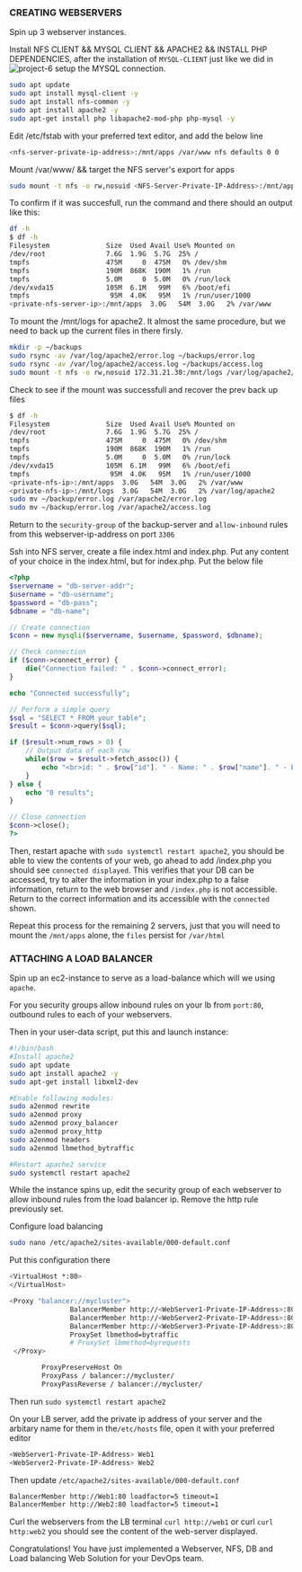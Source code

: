 ### CREATING WEBSERVERS

Spin up 3 webserver instances.

Install NFS CLIENT && MYSQL CLIENT && APACHE2 && INSTALL PHP DEPENDENCIES, after the installation of `MYSQL-CLIENT` just like we did in ![project-6](https://github.com/oxblixxx/devops-project/tree/main/project%206) setup the MYSQL connection.

```sh
sudo apt update
sudo apt install mysql-client -y
sudo apt install nfs-common -y
sudo apt install apache2 -y
sudo apt-get install php libapache2-mod-php php-mysql -y

```

Edit /etc/fstab with your preferred text editor, and add the below line

```sh
<nfs-server-private-ip-address>:/mnt/apps /var/www nfs defaults 0 0
```


Mount /var/www/ && target the NFS server's export for apps

```sh
sudo mount -t nfs -o rw,nosuid <NFS-Server-Private-IP-Address>:/mnt/apps /var/www
```

To confirm if it was succesfull, run the command and there should an output like this:

```sh
df -h
$ df -h
Filesystem              Size  Used Avail Use% Mounted on
/dev/root               7.6G  1.9G  5.7G  25% /
tmpfs                   475M     0  475M   0% /dev/shm
tmpfs                   190M  868K  190M   1% /run
tmpfs                   5.0M     0  5.0M   0% /run/lock
/dev/xvda15             105M  6.1M   99M   6% /boot/efi
tmpfs                    95M  4.0K   95M   1% /run/user/1000
<private-nfs-server-ip>:/mnt/apps  3.0G   54M  3.0G   2% /var/www
```

To mount the /mnt/logs for apache2. It almost the same procedure, but we need to back up the current files in there firsly.

```sh
mkdir -p ~/backups
sudo rsync -av /var/log/apache2/error.log ~/backups/error.log
sudo rsync -av /var/log/apache2/access.log ~/backups/access.log
sudo mount -t nfs -o rw,nosuid 172.31.21.30:/mnt/logs /var/log/apache2/
```

Check to see if the mount was successfull and recover the prev back up files

```sh
$ df -h
Filesystem              Size  Used Avail Use% Mounted on
/dev/root               7.6G  1.9G  5.7G  25% /
tmpfs                   475M     0  475M   0% /dev/shm
tmpfs                   190M  868K  190M   1% /run
tmpfs                   5.0M     0  5.0M   0% /run/lock
/dev/xvda15             105M  6.1M   99M   6% /boot/efi
tmpfs                    95M  4.0K   95M   1% /run/user/1000
<private-nfs-ip>:/mnt/apps  3.0G   54M  3.0G   2% /var/www
<private-nfs-ip>:/mnt/logs  3.0G   54M  3.0G   2% /var/log/apache2
sudo mv ~/backup/error.log /var/apache2/error.log
sudo mv ~/backup/error.log /var/apache2/access.log
```

Return to the `security-group` of the backup-server and `allow-inbound` rules from this webserver-ip-address on port `3306`

Ssh into NFS server, create a file index.html and index.php. Put any content of your choice in the index.html, but for index.php. Put the below file

```php
<?php
$servername = "db-server-addr";
$username = "db-username";
$password = "db-pass";
$dbname = "db-name";

// Create connection
$conn = new mysqli($servername, $username, $password, $dbname);

// Check connection
if ($conn->connect_error) {
    die("Connection failed: " . $conn->connect_error);
}

echo "Connected successfully";

// Perform a simple query
$sql = "SELECT * FROM your_table";
$result = $conn->query($sql);

if ($result->num_rows > 0) {
    // Output data of each row
    while($row = $result->fetch_assoc()) {
        echo "<br>id: " . $row["id"]. " - Name: " . $row["name"]. " - Email: " . $row["email"];
    }
} else {
    echo "0 results";
}

// Close connection
$conn->close();
?>
```

Then, restart apache with `sudo systemctl restart apache2`, you should be able to view the contents of your web, go ahead to add <public-ip-add>/index.php you should see `connected displayed`. This verifies that your DB can be accessed, try to alter the information in your index.php to a false information, return to the web browser and `/index.php` is not accessible. Return to the correct information and its accessible with the  `connected` shown.

Repeat this process for the remaining 2 servers, just that you will need to mount the `/mnt/apps` alone, the `files` persist for `/var/html`




### ATTACHING A LOAD BALANCER
Spin up an ec2-instance to serve as a load-balance which will we using `apache`.

For you security groups allow inbound rules on your lb from `port:80`, outbound rules to each of your webservers.

Then in your user-data script, put this and launch instance:

```sh
#!/bin/bash
#Install apache2
sudo apt update
sudo apt install apache2 -y
sudo apt-get install libxml2-dev

#Enable following modules:
sudo a2enmod rewrite
sudo a2enmod proxy
sudo a2enmod proxy_balancer
sudo a2enmod proxy_http
sudo a2enmod headers
sudo a2enmod lbmethod_bytraffic

#Restart apache2 service
sudo systemctl restart apache2
```

While the instance spins up, edit the security group of each webserver to allow inbound rules from the load balancer ip. Remove the http rule previously set.

Configure load balancing

```sh
sudo nano /etc/apache2/sites-available/000-default.conf
```

Put this configuration there

```sh
<VirtualHost *:80>  
</VirtualHost>

<Proxy "balancer://mycluster">
               BalancerMember http://<WebServer1-Private-IP-Address>:80 loadfactor=5 timeout=1
               BalancerMember http://<WebServer2-Private-IP-Address>:80 loadfactor=5 timeout=1
               BalancerMember http://<WebServer3-Private-IP-Address>:80 loadfactor=5 timeout=1
               ProxySet lbmethod=bytraffic
               # ProxySet lbmethod=byrequests
 </Proxy>

        ProxyPreserveHost On
        ProxyPass / balancer://mycluster/
        ProxyPassReverse / balancer://mycluster/

```

Then run `sudo systemctl restart apache2`


On your LB server, add the private ip address of your server and the arbitary name for them in the`/etc/hosts` file, open it with your preferred editor

```sh
<WebServer1-Private-IP-Address> Web1
<WebServer2-Private-IP-Address> Web2
```

Then update `/etc/apache2/sites-available/000-default.conf`

```sh
BalancerMember http://Web1:80 loadfactor=5 timeout=1
BalancerMember http://Web2:80 loadfactor=5 timeout=1
```

Curl the webservers from the LB terminal `curl http://web1` or curl `curl http:web2` you should see the content of the web-server displayed. 


 
  
Congratulations!
You have just implemented a Webserver, NFS, DB and Load balancing Web Solution for your DevOps team.
  
